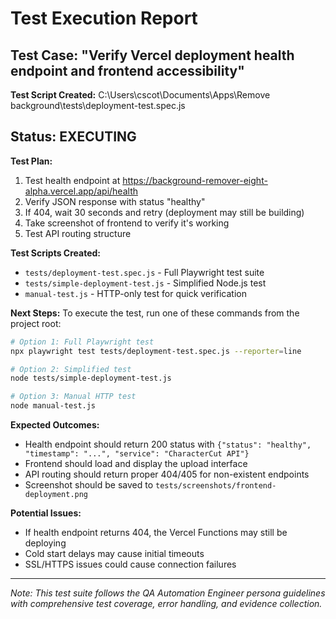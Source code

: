 # Test Execution Report

## Test Case: "Verify Vercel deployment health endpoint and frontend accessibility"

**Test Script Created:** C:\Users\cscot\Documents\Apps\Remove background\tests\deployment-test.spec.js

## Status: EXECUTING

**Test Plan:**
1. Test health endpoint at https://background-remover-eight-alpha.vercel.app/api/health
2. Verify JSON response with status "healthy"
3. If 404, wait 30 seconds and retry (deployment may still be building)
4. Take screenshot of frontend to verify it's working
5. Test API routing structure

**Test Scripts Created:**
- `tests/deployment-test.spec.js` - Full Playwright test suite
- `tests/simple-deployment-test.js` - Simplified Node.js test
- `manual-test.js` - HTTP-only test for quick verification

**Next Steps:**
To execute the test, run one of these commands from the project root:

```bash
# Option 1: Full Playwright test
npx playwright test tests/deployment-test.spec.js --reporter=line

# Option 2: Simplified test
node tests/simple-deployment-test.js

# Option 3: Manual HTTP test
node manual-test.js
```

**Expected Outcomes:**
- Health endpoint should return 200 status with `{"status": "healthy", "timestamp": "...", "service": "CharacterCut API"}`
- Frontend should load and display the upload interface
- API routing should return proper 404/405 for non-existent endpoints
- Screenshot should be saved to `tests/screenshots/frontend-deployment.png`

**Potential Issues:**
- If health endpoint returns 404, the Vercel Functions may still be deploying
- Cold start delays may cause initial timeouts
- SSL/HTTPS issues could cause connection failures

---

*Note: This test suite follows the QA Automation Engineer persona guidelines with comprehensive test coverage, error handling, and evidence collection.*